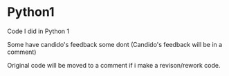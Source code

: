 # Python1

Code I did in Python 1

Some have candido's feedback some dont (Candido's feedback will be in a comment)

Original code will be moved to a comment if i make a revison/rework code. 
